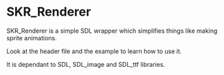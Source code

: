 # SKR_Renderer
SKR_Renderer is a simple SDL wrapper which simplifies things like making sprite animations. 

Look at the header file and the example to learn how to use it.

It is dependant to SDL, SDL_image and SDL_ttf libraries.
